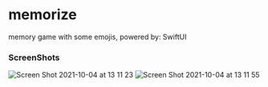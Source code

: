 # memorize
memory game with some emojis, powered by: SwiftUI

### ScreenShots
![Screen Shot 2021-10-04 at 13 11 23](https://user-images.githubusercontent.com/23530319/135906910-e4ef82ac-f38d-4f33-bb10-de30658416ee.png)
![Screen Shot 2021-10-04 at 13 11 55](https://user-images.githubusercontent.com/23530319/135906916-8da4aeb4-6faf-4213-85ff-a8fd09a827f1.png)

